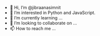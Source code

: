 - 👋 Hi, I’m @jibraanasimnit
- 👀 I’m interested in Python and JavaScript.
- 🌱 I’m currently learning ...
- 💞️ I’m looking to collaborate on ...
- 📫 How to reach me ...

<!---
jibraanasimnit/jibraanasimnit is a ✨ special ✨ repository because its `README.md` (this file) appears on your GitHub profile.
You can click the Preview link to take a look at your changes.
--->
